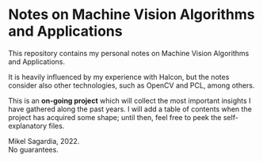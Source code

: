 # Notes on Machine Vision Algorithms and Applications

This repository contains my personal notes on Machine Vision Algorithms and Applications.

It is heavily influenced by my experience with Halcon, but the notes consider also other technologies, such as OpenCV and PCL, among others.

This is an **on-going project** which will collect the most important insights I have gathered along the past years. I will add a table of contents when the project has acquired some shape; until then, feel free to peek the self-explanatory files.

Mikel Sagardia, 2022.  
No guarantees.
